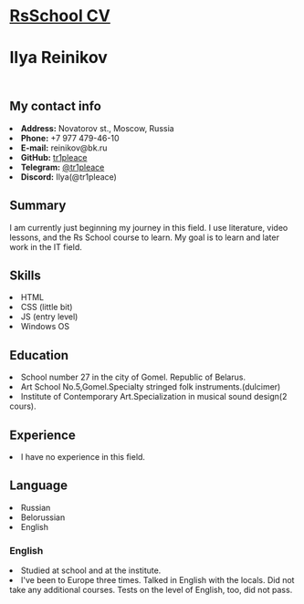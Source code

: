 ﻿# <a href="https://github.com/tr1pleace/rsschool-cv/cv"> RsSchool CV </a>
<!DOCTYPE html>
<html lang="en">
<head>
<link rel="stylesheet" href="css/README.css" />
<meta http-equiv="Content-type" content="text/html;charset=UTF-8" />
</head>
<body>
<h1>Ilya Reinikov</h1>
<!DOCTYPE html>
<html lang="ru">
<header>
<link rel="stylesheet" href="css/README.css" />
<meta http-equiv="Content-type" content="text/html;charset=UTF-8" />
</header>
<body>
<h2>My contact info</h2>
<div>
<li>
<strong>Address:</strong>
Novatorov st., Moscow, Russia
</li>
<li>
<strong>Phone:</strong>
+7 977 479-46-10
</li>
<li>
<strong>E-mail:</strong>
reinikov@bk.ru
</li>
<li>
<strong>GitHub:</strong>
<a href="https://github.com/tr1pleace">tr1pleace</a>
</li>
<li>
<strong>Telegram:</strong>
<a href="https://t.me/tr1pleace">@tr1pleace</a>
</li>
<li>
<strong>Discord:</strong> Ilya(@tr1pleace)
</li>
</div>
<h2>Summary</h2>
<div>
<p>I am currently just beginning my journey in this field. I use literature, video lessons, and the Rs School course to learn. My goal is to learn and later work in the IT field.</p>
</div>
<h2>Skills</h2>
<li>HTML</li>
<li>CSS (little bit)</li>
<li>JS (entry level)</li>
<li>Windows OS</li>
<h2>Education</h2>
<div>
<li>School number 27 in the city of Gomel.
Republic of Belarus.</li>
<li>Art School No.5,Gomel.Specialty stringed folk instruments.(dulcimer)
</li>
<li>Institute of Contemporary Art.Specialization in musical sound design(2 cours).</li>
</div>
<h2>Experience</h2>
<div>
<li>I have no experience in this field.</li>
</div>
<h2>Language</h2>
<div>
<li>Russian</li>
<li>Belorussian</li>
<li>English</li>
</div>
<h3>English</h3>
<li>Studied at school and at the institute.</li>
<li>I've been to Europe three times. Talked in English with the locals. Did not take any additional courses. Tests on the level of English, too, did not pass. </li>
</body>
</html>
